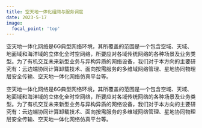 ```yaml
---
title: 空天地一体化组网与服务调度
date: 2023-5-17
image:
  focal_point: 'top'
---
```


空天地一体化网络是6G典型网络环境，其所覆盖的范围是一个包含空域、天域、地面域和海洋域的立体化全时空网络，所要应对各域传统网络的各种场景及业务类型。为了有机交互未来新型业务与异构异质的网络设备，我们对于本方向的主要研究有：云边端协同计算卸载技术、面向按需服务的多维域网络管理、星地协同物理层安全传输、空天地一体化网络仿真平台等。

<!--more-->

空天地一体化网络是6G典型网络环境，其所覆盖的范围是一个包含空域、天域、地面域和海洋域的立体化全时空网络，所要应对各域传统网络的各种场景及业务类型。为了有机交互未来新型业务与异构异质的网络设备，我们对于本方向的主要研究有：云边端协同计算卸载技术、面向按需服务的多维域网络管理、星地协同物理层安全传输、空天地一体化网络仿真平台等。